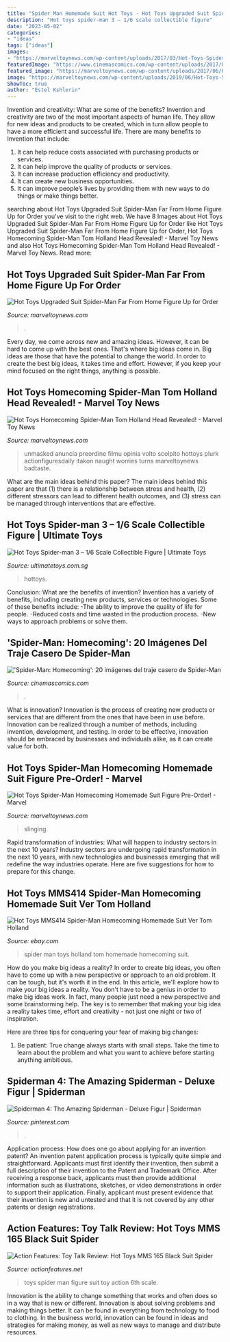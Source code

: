 ```yaml
---
title: "Spider Man Homemade Suit Hot Toys - Hot Toys Upgraded Suit Spider-man Far From Home Figure Up For Order"
description: "Hot toys spider-man 3 – 1/6 scale collectible figure"
date: "2023-05-02"
categories:
- "ideas"
tags: ["ideas"]
images:
- "https://marveltoynews.com/wp-content/uploads/2017/03/Hot-Toys-Spider-Man-Homemade-Suit-Version-Figure-Web-Slinging-640x960.jpg"
featuredImage: "https://www.cinemascomics.com/wp-content/uploads/2017/03/hot-toys-spider-man-homecoming-traje-casero-6-1.jpg"
featured_image: "https://marveltoynews.com/wp-content/uploads/2017/06/Hot-Toys-Spider-Man-Homecoming-Unmasked-Peter-Parker-Tom-Holland-Head-640x960.jpg"
image: "https://marveltoynews.com/wp-content/uploads/2019/06/Hot-Toys-Spider-Man-Far-From-Home-Red-Black-Costume-Figure-Crouched.jpg"
ShowToc: true
author: "Estel Kshlerin"
---
```



Invention and creativity: What are some of the benefits?
Invention and creativity are two of the most important aspects of human life. They allow for new ideas and products to be created, which in turn allow people to have a more efficient and successful life. There are many benefits to Invention that include: 
1. It can help reduce costs associated with purchasing products or services. 
2. It can help improve the quality of products or services. 
3. It can increase production efficiency and productivity. 
4. It can create new business opportunities. 
5. It can improve people’s lives by providing them with new ways to do things or make things better.

	

		
searching about Hot Toys Upgraded Suit Spider-Man Far From Home Figure Up for Order you've visit to the right web. We have 8 Images about Hot Toys Upgraded Suit Spider-Man Far From Home Figure Up for Order like Hot Toys Upgraded Suit Spider-Man Far From Home Figure Up for Order, Hot Toys Homecoming Spider-Man Tom Holland Head Revealed! - Marvel Toy News and also Hot Toys Homecoming Spider-Man Tom Holland Head Revealed! - Marvel Toy News. Read more:
		
    
## Hot Toys Upgraded Suit Spider-Man Far From Home Figure Up For Order

<img loading=lazy src="https://marveltoynews.com/wp-content/uploads/2019/06/Hot-Toys-Spider-Man-Far-From-Home-Red-Black-Costume-Figure-Crouched.jpg" onerror="this.onerror=null;this.src='https://tse4.mm.bing.net/th?id=OIP.KkSHTgnWlQjfb4iD6RTjIQHaLH&amp;pid=15.1';" alt="Hot Toys Upgraded Suit Spider-Man Far From Home Figure Up for Order">

_Source: marveltoynews.com_

>. 

	

Every day, we come across new and amazing ideas. However, it can be hard to come up with the best ones. That's where big ideas come in. Big ideas are those that have the potential to change the world. In order to create the best big ideas, it takes time and effort. However, if you keep your mind focused on the right things, anything is possible.

    
## Hot Toys Homecoming Spider-Man Tom Holland Head Revealed! - Marvel Toy News

<img loading=lazy src="https://marveltoynews.com/wp-content/uploads/2017/06/Hot-Toys-Spider-Man-Homecoming-Unmasked-Peter-Parker-Tom-Holland-Head-640x960.jpg" onerror="this.onerror=null;this.src='https://tse3.mm.bing.net/th?id=OIP.iYIOSmJy88j7Sk9m0nEoPwHaLH&amp;pid=15.1';" alt="Hot Toys Homecoming Spider-Man Tom Holland Head Revealed! - Marvel Toy News">

_Source: marveltoynews.com_

>unmasked anuncia preordine filmu opinia volto scolpito hottoys plurk actionfiguresdaily itakon naught worries turns marveltoynews badtaste. 

	

What are the main ideas behind this paper?
The main ideas behind this paper are that (1) there is a relationship between stress and health, (2) different stressors can lead to different health outcomes, and (3) stress can be managed through interventions that are effective.

    
## Hot Toys Spider-man 3 – 1/6 Scale Collectible Figure | Ultimate Toys

<img loading=lazy src="https://www.ultimatetoys.com.sg/wp-content/uploads/2018/05/hottoys-spiderman3-01.jpg" onerror="this.onerror=null;this.src='https://tse4.mm.bing.net/th?id=OIP.i6xQ1ai7NiY7zWrEyRllPgHaJ4&amp;pid=15.1';" alt="Hot Toys Spider-man 3 – 1/6 Scale Collectible Figure | Ultimate Toys">

_Source: ultimatetoys.com.sg_

>hottoys. 

	

Conclusion: What are the benefits of invention?
Invention has a variety of benefits, including creating new products, services or technologies. Some of these benefits include: 
-The ability to improve the quality of life for people. 
-Reduced costs and time wasted in the production process.
-New ways to approach problems or solve them.

    
## &#039;Spider-Man: Homecoming&#039;: 20 Imágenes Del Traje Casero De Spider-Man

<img loading=lazy src="https://www.cinemascomics.com/wp-content/uploads/2017/03/hot-toys-spider-man-homecoming-traje-casero-6-1.jpg" onerror="this.onerror=null;this.src='https://tse2.mm.bing.net/th?id=OIP.FQ_44ooNd8B1ZnU74E9oqQHaLH&amp;pid=15.1';" alt="&#039;Spider-Man: Homecoming&#039;: 20 imágenes del traje casero de Spider-Man">

_Source: cinemascomics.com_

>. 

	

What is innovation?
Innovation is the process of creating new products or services that are different from the ones that have been in use before. Innovation can be realized through a number of methods, including invention, development, and testing. In order to be effective, innovation should be embraced by businesses and individuals alike, as it can create value for both.

    
## Hot Toys Spider-Man Homecoming Homemade Suit Figure Pre-Order! - Marvel

<img loading=lazy src="https://marveltoynews.com/wp-content/uploads/2017/03/Hot-Toys-Spider-Man-Homemade-Suit-Version-Figure-Web-Slinging-640x960.jpg" onerror="this.onerror=null;this.src='https://tse1.mm.bing.net/th?id=OIP.jrHwVs8RtEwEMPCmpU85QQHaLH&amp;pid=15.1';" alt="Hot Toys Spider-Man Homecoming Homemade Suit Figure Pre-Order! - Marvel">

_Source: marveltoynews.com_

>slinging. 

	

Rapid transformation of industries: What will happen to industry sectors in the next 10 years?
Industry sectors are undergoing rapid transformation in the next 10 years, with new technologies and businesses emerging that will redefine the way industries operate. Here are five suggestions for how to prepare for this change.

    
## Hot Toys MMS414 Spider-Man Homecoming Homemade Suit Ver Tom Holland

<img loading=lazy src="https://i.ebayimg.com/images/i/152837805903-0-1/s-l1000.jpg" onerror="this.onerror=null;this.src='https://tse3.mm.bing.net/th?id=OIP.ltjan1ObEThk7mGedOjV9wHaKw&amp;pid=15.1';" alt="Hot Toys MMS414 Spider-Man Homecoming Homemade Suit Ver Tom Holland">

_Source: ebay.com_

>spider man toys holland tom homemade homecoming suit. 

	

How do you make big ideas a reality?
In order to create big ideas, you often have to come up with a new perspective or approach to an old problem. It can be tough, but it's worth it in the end. In this article, we'll explore how to make your big ideas a reality.
You don't have to be a genius in order to make big ideas work. In fact, many people just need a new perspective and some brainstorming help. The key is to remember that making your big idea a reality takes time, effort and creativity - not just one night or two of inspiration.

Here are three tips for conquering your fear of making big changes: 
1) Be patient: True change always starts with small steps. Take the time to learn about the problem and what you want to achieve before starting anything ambitious.

    
## Spiderman 4: The Amazing Spiderman - Deluxe Figur | Spiderman

<img loading=lazy src="https://i.pinimg.com/736x/95/d1/da/95d1dacd22f213b9b89ffdac3d48a31d--spiderman-spiderman-amazing-spiderman.jpg" onerror="this.onerror=null;this.src='https://tse1.mm.bing.net/th?id=OIP.G0LleRsuHBLB-sEQdJ-u9wHaI8&amp;pid=15.1';" alt="Spiderman 4: The Amazing Spiderman - Deluxe Figur | Spiderman">

_Source: pinterest.com_

>. 

	

Application process: How does one go about applying for an invention patent?
An invention patent application process is typically quite simple and straightforward. Applicants must first identify their invention, then submit a full description of their invention to the Patent and Trademark Office. After receiving a response back, applicants must then provide additional information such as illustrations, sketches, or video demonstrations in order to support their application. Finally, applicant must present evidence that their invention is new and untested and that it is not covered by any other patents or design registrations.

    
## Action Features: Toy Talk Review: Hot Toys MMS 165 Black Suit Spider

<img loading=lazy src="http://i57.photobucket.com/albums/g220/sallah4life/hottoys/blackspidey9.jpg" onerror="this.onerror=null;this.src='https://tse1.mm.bing.net/th?id=OIP.53AZ2iPonn137q1K7liEQwHaLh&amp;pid=15.1';" alt="Action Features: Toy Talk Review: Hot Toys MMS 165 Black Suit Spider">

_Source: actionfeatures.net_

>toys spider man figure suit toy action 6th scale. 

	

Innovation is the ability to change something that works and often does so in a way that is new or different. Innovation is about solving problems and making things better. It can be found in everything from technology to food to clothing. In the business world, innovation can be found in ideas and strategies for making money, as well as new ways to manage and distribute resources.

